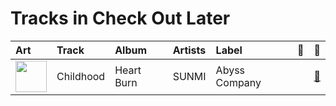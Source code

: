 # Tracks in Check Out Later

| Art                                                                                              | Track     | Album      | Artists   | Label         | 💚   | 🔗                                                          |
|:-------------------------------------------------------------------------------------------------|:----------|:-----------|:----------|:--------------|:----|:-----------------------------------------------------------|
| <img src="https://i.scdn.co/image/ab67616d0000b273b78e41dc88b7ddda60738c9d" alt="" width="50" /> | Childhood | Heart Burn | SUNMI     | Abyss Company |     | [🔗](https://open.spotify.com/track/0YD0nPpSx4DSHoL1EGJ5Lj) |
